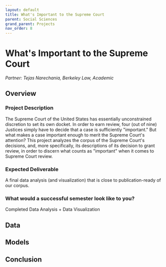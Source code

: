 ```yaml
---
layout: default
title: What's Important to the Supreme Court
parent: Social Sciences
grand_parent: Projects
nav_order: 8
---
```



# What's Important to the Supreme Court
*Partner: Tejas Narechania, Berkeley Law, Academic*

## Overview
### Project Description
The Supreme Court of the United States has essentially unconstrained discretion to set its own docket. In order to earn review, four (out of nine) Justices simply have to decide that a case is sufficiently "important." But what makes a case important enough to merit the Supreme Court's attention? This project analyzes the corpus of the Supreme Court's decisions, and, more specifically, its descriptions of its decision to grant review, in order to discern what counts as "important" when it comes to Supreme Court review. 
### Expected Deliverable
A final data analysis (and visualization) that is close to publication-ready of our corpus.
### What would a successful semester look like to you?
Completed Data Analysis + Data Visualization

## Data

## Models

## Conclusion


```python

```
